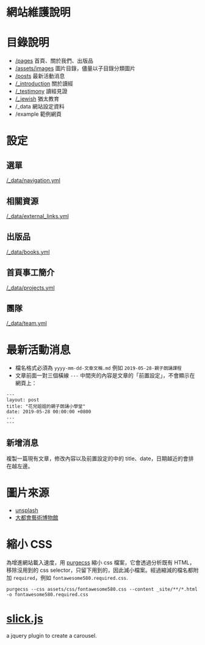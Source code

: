 # 網站維護說明

# 目錄說明
* [/pages](/pages)
首頁、關於我們、出版品
* [/assets/images](/assets/images)
圖片目錄，儘量以子目錄分類圖片
* [/posts](/posts)
最新活動消息
* [/_introduction](/_introduction)
關於讀經
* [/_testimony](/_testimony)
讀經見證
* [/_jewish](/_jewish)
猶太教育
* /_data 網站設定資料
* /example 範例網頁

# 設定
## 選單
[/_data/navigation.yml](/_data/navigation.yml)

## 相關資源
[/_data/external_links.yml](/_data/external_links.yml)
## 出版品
[/_data/books.yml](/_data/books.yml)

## 首頁事工簡介
[/_data/projects.yml](/_data/projects.yml)
## 團隊
[/_data/team.yml](/_data/team.yml)

# 最新活動消息
* 檔名格式必須為 `yyyy-mm-dd-文章文稱.md` 例如 `2019-05-28-親子朗誦課程`
* 文章前面一對三個橫線 `---` 中間夾的內容是文章的「前置設定」，不會顯示在網頁上： 
```
---
layout: post
title: "花兒姐姐的親子朗誦小學堂"
date: 2019-05-28 00:00:00 +0800
...
---
```
## 新增消息
複製一篇現有文章，修改內容以及前置設定的中的 title、date，日期越近的會排在越左邊。


# 圖片來源
* [unsplash]()
* [大都會藝術博物館](https://www.metmuseum.org/art/collection)

# 縮小 CSS
為增進網站載入速度，用 [purgecss](https://purgecss.com/CLI.html) 縮小 css 檔案，它會透過分析既有 HTML，移除沒用到的 css selector，只留下用到的，因此減小檔案。經過縮減的檔名都附加 `required`，例如 `fontawesome580.required.css`. 

`purgecss --css assets/css/fontawesome580.css --content _site/**/*.html -o fontawesome580.required.css`

# [slick.js](https://kenwheeler.github.io/slick/)
a jquery plugin to create a carousel.